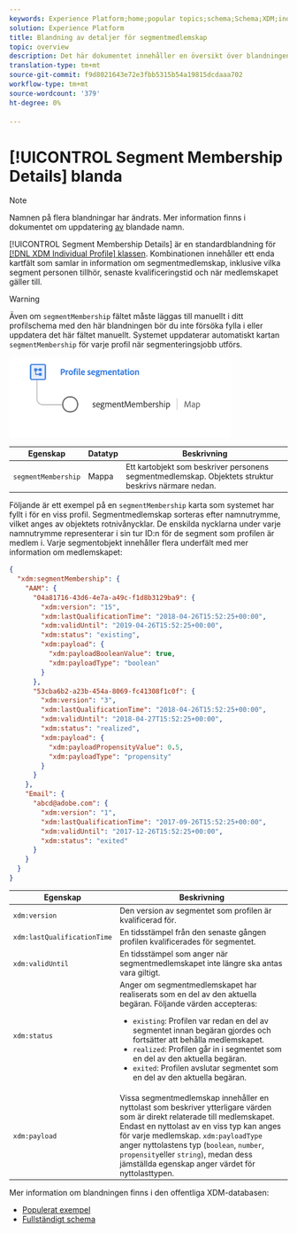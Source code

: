 ```yaml
---
keywords: Experience Platform;home;popular topics;schema;Schema;XDM;individual profile;fields;schemas;Schemas;segment;segmentMembership;segment membership;Schema design;map;Map;
solution: Experience Platform
title: Blandning av detaljer för segmentmedlemskap
topic: overview
description: Det här dokumentet innehåller en översikt över blandningen av information om segmentmedlemskap.
translation-type: tm+mt
source-git-commit: f9d8021643e72e3fbb5315b54a19815dcdaaa702
workflow-type: tm+mt
source-wordcount: '379'
ht-degree: 0%

---
```



# [!UICONTROL Segment Membership Details] blanda

>[!NOTE]
>
>Namnen på flera blandningar har ändrats. Mer information finns i dokumentet om uppdatering [av](../name-updates.md) blandade namn.

[!UICONTROL Segment Membership Details] är en standardblandning för [[!DNL XDM Individual Profile] klassen](../../classes/individual-profile.md). Kombinationen innehåller ett enda kartfält som samlar in information om segmentmedlemskap, inklusive vilka segment personen tillhör, senaste kvalificeringstid och när medlemskapet gäller till.

>[!WARNING]
>
>Även om `segmentMembership` fältet måste läggas till manuellt i ditt profilschema med den här blandningen bör du inte försöka fylla i eller uppdatera det här fältet manuellt. Systemet uppdaterar automatiskt kartan `segmentMembership` för varje profil när segmenteringsjobb utförs.

<img src="../../images/data-types/profile-segmentation.png" width="400" /><br />

| Egenskap | Datatyp | Beskrivning |
| --- | --- | --- |
| `segmentMembership` | Mappa | Ett kartobjekt som beskriver personens segmentmedlemskap. Objektets struktur beskrivs närmare nedan. |

Följande är ett exempel på en `segmentMembership` karta som systemet har fyllt i för en viss profil. Segmentmedlemskap sorteras efter namnutrymme, vilket anges av objektets rotnivånycklar. De enskilda nycklarna under varje namnutrymme representerar i sin tur ID:n för de segment som profilen är medlem i. Varje segmentobjekt innehåller flera underfält med mer information om medlemskapet:

```json
{
  "xdm:segmentMembership": {
    "AAM": {
      "04a81716-43d6-4e7a-a49c-f1d8b3129ba9": {
        "xdm:version": "15",
        "xdm:lastQualificationTime": "2018-04-26T15:52:25+00:00",
        "xdm:validUntil": "2019-04-26T15:52:25+00:00",
        "xdm:status": "existing",
        "xdm:payload": {
          "xdm:payloadBooleanValue": true,
          "xdm:payloadType": "boolean"
        }
      },
      "53cba6b2-a23b-454a-8069-fc41308f1c0f": {
        "xdm:version": "3",
        "xdm:lastQualificationTime": "2018-04-26T15:52:25+00:00",
        "xdm:validUntil": "2018-04-27T15:52:25+00:00",
        "xdm:status": "realized",
        "xdm:payload": {
          "xdm:payloadPropensityValue": 0.5,
          "xdm:payloadType": "propensity"
        }
      }
    },
    "Email": {
      "abcd@adobe.com": {
        "xdm:version": "1",
        "xdm:lastQualificationTime": "2017-09-26T15:52:25+00:00",
        "xdm:validUntil": "2017-12-26T15:52:25+00:00",
        "xdm:status": "exited"
      }
    }
  }
}
```

| Egenskap | Beskrivning |
| --- | --- |
| `xdm:version` | Den version av segmentet som profilen är kvalificerad för. |
| `xdm:lastQualificationTime` | En tidsstämpel från den senaste gången profilen kvalificerades för segmentet. |
| `xdm:validUntil` | En tidsstämpel som anger när segmentmedlemskapet inte längre ska antas vara giltigt. |
| `xdm:status` | Anger om segmentmedlemskapet har realiserats som en del av den aktuella begäran. Följande värden accepteras: <ul><li>`existing`: Profilen var redan en del av segmentet innan begäran gjordes och fortsätter att behålla medlemskapet.</li><li>`realized`: Profilen går in i segmentet som en del av den aktuella begäran.</li><li>`exited`: Profilen avslutar segmentet som en del av den aktuella begäran.</li></ul> |
| `xdm:payload` | Vissa segmentmedlemskap innehåller en nyttolast som beskriver ytterligare värden som är direkt relaterade till medlemskapet. Endast en nyttolast av en viss typ kan anges för varje medlemskap. `xdm:payloadType` anger nyttolastens typ (`boolean`, `number`, `propensity`eller `string`), medan dess jämställda egenskap anger värdet för nyttolasttypen. |

Mer information om blandningen finns i den offentliga XDM-databasen:

* [Populerat exempel](https://github.com/adobe/xdm/blob/master/components/mixins/profile/profile-personal-details.example.1.json)
* [Fullständigt schema](https://github.com/adobe/xdm/blob/master/components/mixins/profile/profile-personal-details.schema.json)
